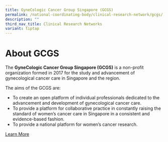 ```yaml
---
title: GyneCologic Cancer Group Singapore (GCGS)
permalink: /national-coordinating-body/clinical-research-network/gcgs/
description: ""
third_nav_title: Clinical Research Networks
variant: tiptap
---
```

**About GCGS**
==============

The **GyneCologic Cancer Group Singapore (GCGS)** is a non-profit organization formed in 2017 for the study and advancement of gynecological cancer care in Singapore and the region.

The aims of the GCGS are:

*   To create an open platform of individual professionals dedicated to the advancement and development of gynecological cancer care.
*   To provide a platform for collaborative practice in constantly raising the standard of women’s cancer care in Singapore in a consistent and evidence-based fashion.
*   To provide a national platform for women’s cancer research.


[Learn More](/gcgs/about-gcgs/)